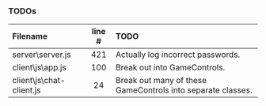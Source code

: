 ### TODOs
| Filename | line # | TODO
|:------|:------:|:------
| server\server.js | 421 | Actually log incorrect passwords.
| client\js\app.js | 100 | Break out into GameControls.
| client\js\chat-client.js | 24 | Break out many of these GameControls into separate classes.